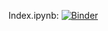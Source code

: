 Index.ipynb: [![Binder](https://mybinder.org/badge_logo.svg)](https://mybinder.org/v2/gh/odairjosebellini/awk/main)
